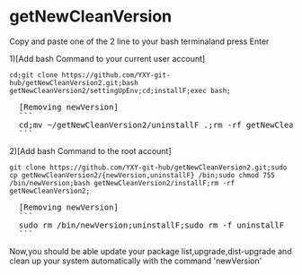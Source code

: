 # getNewCleanVersion

Copy and paste one of the 2 line to your bash terminaland press Enter

1)[Add bash Command to your current user account]
```
cd;git clone https://github.com/YXY-git-hub/getNewCleanVersion2.git;bash getNewCleanVersion2/settingUpEnv;cd;installF;exec bash;
```
<pre>
  [Removing newVersion]
  ```
  cd;mv ~/getNewCleanVersion2/uninstallF .;rm -rf getNewCleanVersion2;bash uninstallF;rm -f uninstallF
  ```
</pre>
2)[Add bash Command to the root account]
```
git clone https://github.com/YXY-git-hub/getNewCleanVersion2.git;sudo cp getNewCleanVersion2/{newVersion,uninstallF} /bin;sudo chmod 755 /bin/newVersion;bash getNewCleanVersion2/installF;rm -rf getNewCleanVersion2;
```
<pre>
  [Removing newVersion]
  ```
  sudo rm /bin/newVersion;uninstallF;sudo rm -f uninstallF
  ```
</pre>
Now,you should be able update your package list,upgrade,dist-upgrade and clean up your system automatically with the command 'newVersion'
</pre>
